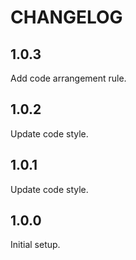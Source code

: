 # CHANGELOG

## 1.0.3

Add code arrangement rule.

## 1.0.2

Update code style.

## 1.0.1

Update code style.

## 1.0.0

Initial setup.

